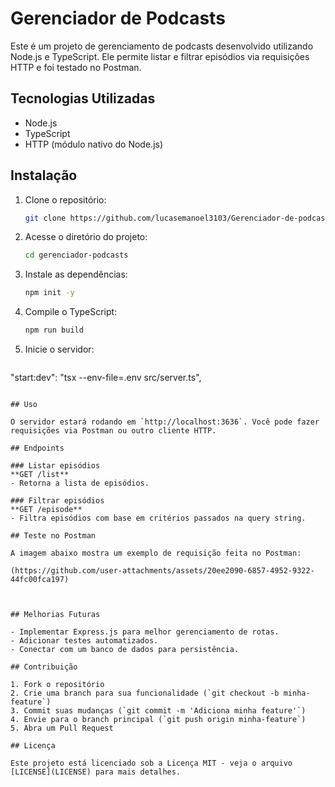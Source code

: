 # Gerenciador de Podcasts

Este é um projeto de gerenciamento de podcasts desenvolvido utilizando Node.js e TypeScript. Ele permite listar e filtrar episódios via requisições HTTP e foi testado no Postman.

## Tecnologias Utilizadas

- Node.js
- TypeScript
- HTTP (módulo nativo do Node.js)

## Instalação

1. Clone o repositório:
   ```bash
   git clone https://github.com/lucasemanoel3103/Gerenciador-de-podcasts
   ```
2. Acesse o diretório do projeto:
   ```bash
   cd gerenciador-podcasts
   ```
3. Instale as dependências:
   ```bash
   npm init -y
   ```
4. Compile o TypeScript:
   ```bash
   npm run build
   ```
5. Inicie o servidor:
   ```bash
"start:dev": "tsx --env-file=.env src/server.ts",
   ```

## Uso

O servidor estará rodando em `http://localhost:3636`. Você pode fazer requisições via Postman ou outro cliente HTTP.

## Endpoints

### Listar episódios
**GET /list**
- Retorna a lista de episódios.

### Filtrar episódios
**GET /episode**
- Filtra episódios com base em critérios passados na query string.

## Teste no Postman

A imagem abaixo mostra um exemplo de requisição feita no Postman:

(https://github.com/user-attachments/assets/20ee2090-6857-4952-9322-44fc00fca197)



## Melhorias Futuras

- Implementar Express.js para melhor gerenciamento de rotas.
- Adicionar testes automatizados.
- Conectar com um banco de dados para persistência.

## Contribuição

1. Fork o repositório
2. Crie uma branch para sua funcionalidade (`git checkout -b minha-feature`)
3. Commit suas mudanças (`git commit -m 'Adiciona minha feature'`)
4. Envie para o branch principal (`git push origin minha-feature`)
5. Abra um Pull Request

## Licença

Este projeto está licenciado sob a Licença MIT - veja o arquivo [LICENSE](LICENSE) para mais detalhes.

